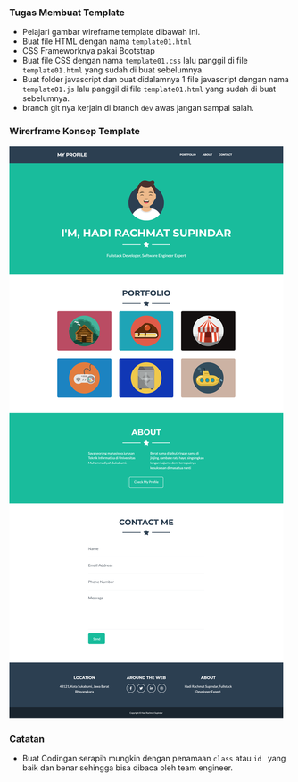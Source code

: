### Tugas Membuat Template

- Pelajari gambar wireframe template dibawah ini.
- Buat file HTML dengan nama `template01.html`
- CSS Frameworknya pakai Bootstrap
- Buat file CSS dengan nama `template01.css` lalu panggil di file `template01.html` yang sudah di buat sebelumnya.
- Buat folder javascript dan buat didalamnya 1 file javascript dengan nama `template01.js` lalu panggil di file `template01.html` yang sudah di buat sebelumnya.
- branch git nya kerjain di branch `dev` awas jangan sampai salah.


### Wirerframe Konsep Template

![Test Image 6](images/template/template01.png)

### Catatan

- Buat Codingan serapih mungkin dengan penamaan `class` atau `id ` yang baik dan benar sehingga bisa dibaca oleh team engineer.